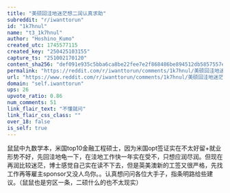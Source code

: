 ```yaml
---
title: "美硕回洼地迷茫想二润认真求助"
subreddit: "r/iwanttorun"
id: "1k7hnul"
name: "t3_1k7hnul"
author: "Hoshino_Kumo"
created_utc: 1745577115
created_key: "250425103155"
capture_ts: "251002170120"
content_sha256: "def091e935c5bba6ca8be22fee7e2f868486be894512db5857557ef444c5d29f"
permalink: "https://reddit.com/r/iwanttorun/comments/1k7hnul/美硕回洼地迷茫想二润认真求助/"
url: "https://www.reddit.com/r/iwanttorun/comments/1k7hnul/美硕回洼地迷茫想二润认真求助/"
domain: "self.iwanttorun"
ups: 26
upvote_ratio: 0.86
num_comments: 51
link_flair_text: "不懂就问"
link_flair_css_class: ""
over_18: false
is_self: true
---
```


鼠鼠中九数学本，米国top10金融工程硕士，因为米国opt签证实在不太好留+就业形势不好，先回洼地龟一下，在洼地工作快一年实在受不，只想应润尽润。但现在再润比较迷茫，博士感觉自己实在读不下去，但是英美澳新的工签又很严格，先找工作再等雇主sponsor又没人鸟你。。认真想问问各位大手子，指条明路给些建议。（鼠鼠也是穷区一条，二硕什么的也不太现实）
